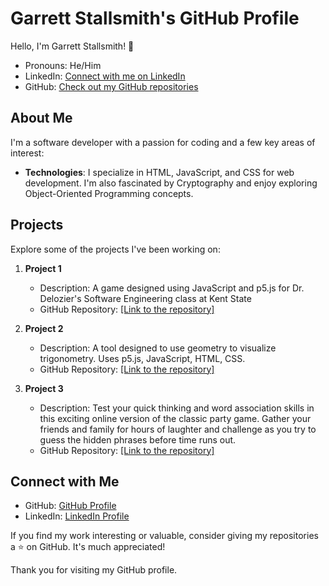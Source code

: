 # Garrett Stallsmith's GitHub Profile

Hello, I'm Garrett Stallsmith! 👋
- Pronouns: He/Him
- LinkedIn: [Connect with me on LinkedIn](https://www.linkedin.com/in/garrett-stallsmith-215237204/)
- GitHub: [Check out my GitHub repositories](https://github.com/gwstallsmith)

## About Me

I'm a software developer with a passion for coding and a few key areas of interest:

- **Technologies**: I specialize in HTML, JavaScript, and CSS for web development. I'm also fascinated by Cryptography and enjoy exploring Object-Oriented Programming concepts.

## Projects

Explore some of the projects I've been working on:

1. **Project 1**
   - Description: A game designed using JavaScript and p5.js for Dr. Delozier's Software Engineering class at Kent State
   - GitHub Repository: [[Link to the repository]](https://github.com/Struck713/8-1-Man-Carry)

2. **Project 2**
   - Description: A tool designed to use geometry to visualize trigonometry. Uses p5.js, JavaScript, HTML, CSS.
   - GitHub Repository: [[Link to the repository]](https://github.com/gwstallsmith/Unit-Circle-Visualizer)

3. **Project 3**
   - Description: Test your quick thinking and word association skills in this exciting online version of the classic party game. Gather your friends and family for hours of laughter and challenge as you try to guess the hidden phrases before time runs out.
   - GitHub Repository: [[Link to the repository]](https://github.com/gwstallsmith/Guessphrase)

## Connect with Me

- GitHub: [GitHub Profile](https://github.com/gwstallsmith)
- LinkedIn: [LinkedIn Profile](https://www.linkedin.com/in/garrett-stallsmith-215237204/)

If you find my work interesting or valuable, consider giving my repositories a ⭐️ on GitHub. It's much appreciated!

Thank you for visiting my GitHub profile.
